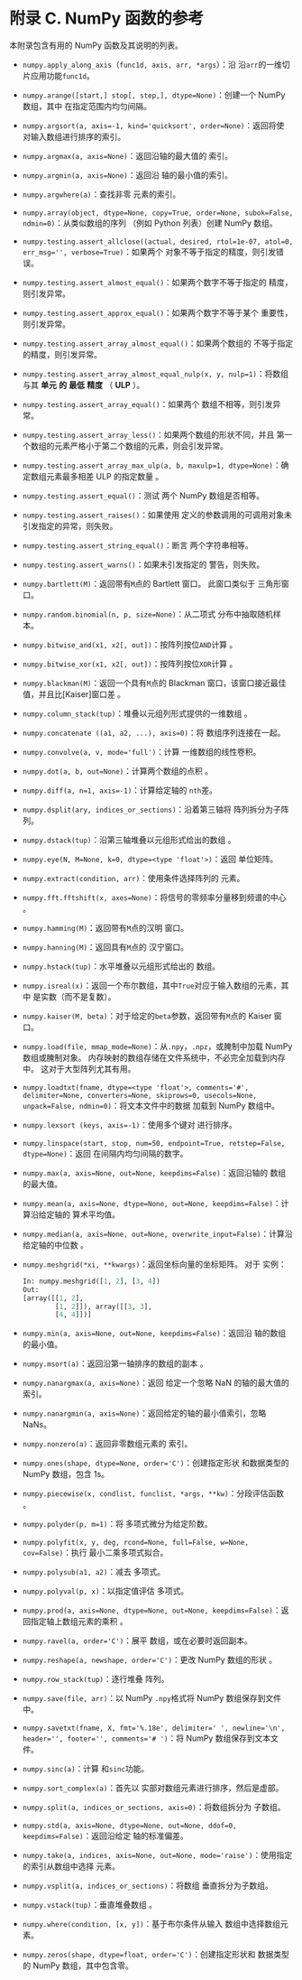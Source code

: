 # 附录 C. NumPy 函数的参考

本附录包含有用的 NumPy 函数及其说明的列表。

*   `numpy.apply_along_axis`（`func1d, axis, arr, *args`）：沿  沿`arr`的一维切片应用功能`func1d`。
*   `numpy.arange([start,] stop[, step,], dtype=None)`：创建一个 NumPy 数组，其中  在指定范围内均匀间隔。
*   `numpy.argsort(a, axis=-1, kind='quicksort', order=None)`：返回将使  对输入数组进行排序的索引。
*   `numpy.argmax(a, axis=None)`：返回沿轴的最大值的  索引。
*   `numpy.argmin(a, axis=None)`：返回沿  轴的最小值的索引。
*   `numpy.argwhere(a)`：查找非零  元素的索引。
*   `numpy.array(object, dtype=None, copy=True, order=None, subok=False, ndmin=0)`：从类似数组的序列  （例如 Python 列表）创建 NumPy 数组。
*   `numpy.testing.assert_allclose((actual, desired, rtol=1e-07, atol=0, err_msg='', verbose=True)`：如果两个  对象不等于指定的精度，则引发错误。
*   `numpy.testing.assert_almost_equal()`：如果两个数字不等于指定的  精度，则引发异常。
*   `numpy.testing.assert_approx_equal()`：如果两个数字不等于某个  重要性，则引发异常。
*   `numpy.testing.assert_array_almost_equal()`：如果两个数组的  不等于指定的精度，则引发异常。
*   `numpy.testing.assert_array_almost_equal_nulp(x, y, nulp=1)`：将数组与其  **单元** **的** **最低** **精度** （ **ULP** ）。
*   `numpy.testing.assert_array_equal()`：如果两个  数组不相等，则引发异常。
*   `numpy.testing.assert_array_less()`：如果两个数组的形状不同，并且  第一个数组的元素严格小于第二个数组的元素，则会引发异常。
*   `numpy.testing.assert_array_max_ulp(a, b, maxulp=1, dtype=None)`：确定数组元素最多相差 ULP 的指定数量  。
*   `numpy.testing.assert_equal()`：测试  两个 NumPy 数组是否相等。
*   `numpy.testing.assert_raises()`：如果使用  定义的参数调用的可调用对象未引发指定的异常，则失败。
*   `numpy.testing.assert_string_equal()`：断言  两个字符串相等。
*   `numpy.testing.assert_warns()`：如果未引发指定的  警告，则失败。
*   `numpy.bartlett(M)`：返回带有`M`点的 Bartlett 窗口。 此窗口类似于  三角形窗口。
*   `numpy.random.binomial(n, p, size=None)`：从二项式  分布中抽取随机样本。
*   `numpy.bitwise_and(x1, x2[, out])`：按阵列按位`AND`计算  。
*   `numpy.bitwise_xor(x1, x2[, out])`：按阵列按位`XOR`计算  。
*   `numpy.blackman(M)`：返回一个具有`M`点的 Blackman 窗口，该窗口接近最佳值，并且比[Kaiser]窗口差  。
*   `numpy.column_stack(tup)`：堆叠以元组列形式提供的一维数组  。
*   `numpy.concatenate ((a1, a2, ...), axis=0)`：将  数组序列连接在一起。
*   `numpy.convolve(a, v, mode='full')`：计算  一维数组的线性卷积。
*   `numpy.dot(a, b, out=None)`：计算两个数组的点积  。
*   `numpy.diff(a, n=1, axis=-1)`：计算给定轴的  `nth`差。
*   `numpy.dsplit(ary, indices_or_sections)`：沿着第三轴将  阵列拆分为子阵列。
*   `numpy.dstack(tup)`：沿第三轴堆叠以元组形式给出的数组  。
*   `numpy.eye(N, M=None, k=0, dtype=<type 'float'>)`：返回  单位矩阵。
*   `numpy.extract(condition, arr)`：使用条件选择阵列的  元素。
*   `numpy.fft.fftshift(x, axes=None)`：将信号的零频率分量移到频谱的中心  。
*   `numpy.hamming(M)`：返回带有`M`点的汉明  窗口。
*   `numpy.hanning(M)`：返回具有`M`点的  汉宁窗口。
*   `numpy.hstack(tup)`：水平堆叠以元组形式给出的  数组。
*   `numpy.isreal(x)`：返回一个布尔数组，其中`True`对应于输入数组的元素，其中  是实数（而不是复数）。
*   `numpy.kaiser(M, beta)`：对于给定的`beta`参数，返回带有`M`点的  Kaiser 窗口。
*   `numpy.load(file, mmap_mode=None)`：从`.npy`，`.npz`，或腌制中加载 NumPy 数组或腌制对象。 内存映射的数组存储在文件系统中，不必完全加载到内存中。 这对于大型阵列尤其有用。
*   `numpy.loadtxt(fname, dtype=<type 'float'>, comments='#', delimiter=None, converters=None, skiprows=0, usecols=None, unpack=False, ndmin=0)`：将文本文件中的数据  加载到 NumPy 数组中。
*   `numpy.lexsort (keys, axis=-1)`：使用多个键对  进行排序。
*   `numpy.linspace(start, stop, num=50, endpoint=True, retstep=False, dtype=None)`：返回  在间隔内均匀间隔的数字。
*   `numpy.max(a, axis=None, out=None, keepdims=False)`：返回沿轴的  数组的最大值。
*   `numpy.mean(a, axis=None, dtype=None, out=None, keepdims=False)`：计算沿给定轴的  算术平均值。
*   `numpy.median(a, axis=None, out=None, overwrite_input=False)`：计算沿给定轴的中位数  。
*   `numpy.meshgrid(*xi, **kwargs)`：返回坐标向量的坐标矩阵。 对于  实例：

    ```py
    In: numpy.meshgrid([1, 2], [3, 4])
    Out:
    [array([[1, 2],
            [1, 2]]), array([[3, 3],
            [4, 4]])]
    ```

*   `numpy.min(a, axis=None, out=None, keepdims=False)`：返回沿  轴的数组的最小值。
*   `numpy.msort(a)`：返回沿第一轴排序的数组的副本  。
*   `numpy.nanargmax(a, axis=None)`：返回  给定一个忽略 NaN 的轴的最大值的索引。
*   `numpy.nanargmin(a, axis=None)`：返回给定的轴的最小值索引，忽略  NaNs。
*   `numpy.nonzero(a)`：返回非零数组元素的  索引。
*   `numpy.ones(shape, dtype=None, order='C')`：创建指定形状  和数据类型的 NumPy 数组，包含 1s。
*   `numpy.piecewise(x, condlist, funclist, *args, **kw)`：分段评估函数  。
*   `numpy.polyder(p, m=1)`：将  多项式微分为给定阶数。
*   `numpy.polyfit(x, y, deg, rcond=None, full=False, w=None, cov=False)`：执行  最小二乘多项式拟合。
*   `numpy.polysub(a1, a2)`：减去  多项式。
*   `numpy.polyval(p, x)`：以指定值评估  多项式。
*   `numpy.prod(a, axis=None, dtype=None, out=None, keepdims=False)`：返回指定轴上数组元素的乘积  。
*   `numpy.ravel(a, order='C')`：展平  数组，或在必要时返回副本。
*   `numpy.reshape(a, newshape, order='C')`：更改 NumPy 数组的形状  。
*   `numpy.row_stack(tup)`：逐行堆叠  阵列。
*   `numpy.save(file, arr)`：以  NumPy `.npy`格式将 NumPy 数组保存到文件中。
*   `numpy.savetxt(fname, X, fmt='%.18e', delimiter=' ', newline='\n', header='', footer='', comments='# ')`：将 NumPy 数组保存到文本文件。
*   `numpy.sinc(a)`：计算  和`sinc`功能。
*   `numpy.sort_complex(a)`：首先以  实部对数组元素进行排序，然后是虚部。
*   `numpy.split(a, indices_or_sections, axis=0)`：将数组拆分为  子数组。
*   `numpy.std(a, axis=None, dtype=None, out=None, ddof=0, keepdims=False)`：返回沿给定  轴的标准偏差。
*   `numpy.take(a, indices, axis=None, out=None, mode='raise')`：使用指定的索引从数组中选择  元素。
*   `numpy.vsplit(a, indices_or_sections)`：将数组  垂直拆分为子数组。
*   `numpy.vstack(tup)`：垂直堆叠数组  。
*   `numpy.where(condition, [x, y])`：基于布尔条件从输入  数组中选择数组元素。
*   `numpy.zeros(shape, dtype=float, order='C')`：创建指定形状和  数据类型的 NumPy 数组，其中包含零。